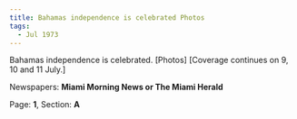 ```yaml
---  
title: Bahamas independence is celebrated Photos  
tags:  
  - Jul 1973  
---  
```

  
Bahamas independence is celebrated. [Photos] [Coverage continues on 9, 10 and 11 July.]  
  
Newspapers: **Miami Morning News or The Miami Herald**  
  
Page: **1**, Section: **A** 

